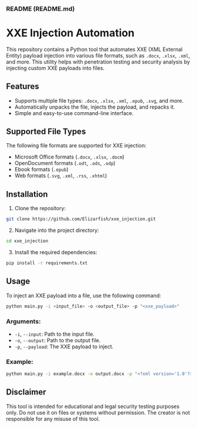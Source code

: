 ### README (README.md)


# XXE Injection Automation

This repository contains a Python tool that automates XXE (XML External Entity) payload injection into various file formats, such as `.docx`, `.xlsx`, `.xml`, and more. This utility helps with penetration testing and security analysis by injecting custom XXE payloads into files.

## Features

- Supports multiple file types: `.docx`, `.xlsx`, `.xml`, `.epub`, `.svg`, and more.
- Automatically unpacks the file, injects the payload, and repacks it.
- Simple and easy-to-use command-line interface.

## Supported File Types

The following file formats are supported for XXE injection:

- Microsoft Office formats (`.docx`, `.xlsx`, `.docm`)
- OpenDocument formats (`.odt`, `.ods`, `.odp`)
- Ebook formats (`.epub`)
- Web formats (`.svg`, `.xml`, `.rss`, `.xhtml`)

## Installation

1. Clone the repository:

```bash
git clone https://github.com/Elizarfish/xxe_injection.git
```

2. Navigate into the project directory:

```bash
cd xxe_injection
```

3. Install the required dependencies:

```bash
pip install -r requirements.txt
```

## Usage

To inject an XXE payload into a file, use the following command:

```bash
python main.py -i <input_file> -o <output_file> -p "<xxe_payload>"
```

### Arguments:

- `-i`, `--input`: Path to the input file.
- `-o`, `--output`: Path to the output file.
- `-p`, `--payload`: The XXE payload to inject.

### Example:

```bash
python main.py -i example.docx -o output.docx -p "<?xml version='1.0'?><!DOCTYPE doc [<!ENTITY xxe SYSTEM 'file:///etc/passwd'>]>"
```

## Disclaimer

This tool is intended for educational and legal security testing purposes only. Do not use it on files or systems without permission. The creator is not responsible for any misuse of this tool.
